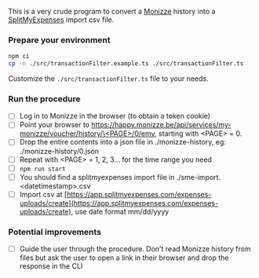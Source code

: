 This is a very crude program to convert a [Monizze](https://www.monizze.be/) history into a [SplitMyExpenses](https://www.splitmyexpenses.com/) import csv file.

### Prepare your environment
```sh
npm ci
cp -n ./src/transactionFilter.example.ts ./src/transactionFilter.ts
```

Customize the `./src/transactionFilter.ts` file to your needs.

### Run the procedure

- [ ] Log in to Monizze in the browser (to obtain a token cookie)
- [ ] Point your browser to [https://happy.monizze.be/api/services/my-monizze/voucher/history/\<PAGE\>/0/emv](https://happy.monizze.be/api/services/my-monizze/voucher/history/<PAGE>/0/emv), starting with \<PAGE\> = 0.
- [ ] Drop the entire contents into a json file in ./monizze-history, eg: ./monizze-history/0.json
- [ ] Repeat with \<PAGE\> = 1, 2, 3... for the time range you need
- [ ] `npm run start`
- [ ] You should find a splitmyexpenses import file in ./sme-import.\<datetimestamp\>.csv
- [ ] Import csv at [https://app.splitmyexpenses.com/expenses-uploads/create](https://app.splitmyexpenses.com/expenses-uploads/create), use date format mm/dd/yyyy

### Potential improvements
- [ ] Guide the user through the procedure. Don't read Monizze history from files but ask the user to open a link in their browser and drop the response in the CLI